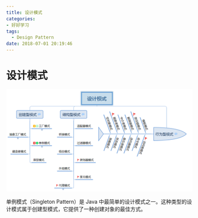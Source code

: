 ```yaml
---
title: 设计模式
categories:
- 好好学习
tags:
  - Design Pattern
date: 2018-07-01 20:19:46
---
```


# 设计模式

![设计模式](https://raw.githubusercontent.com/shawn520/storage/master/pictures/learn/designPattern/design.PNG)

单例模式（Singleton Pattern）是 Java 中最简单的设计模式之一。这种类型的设计模式属于创建型模式，它提供了一种创建对象的最佳方式。
<!-- more -->
